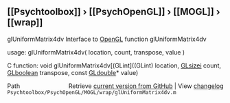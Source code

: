 ## [[Psychtoolbox]] &#8250; [[PsychOpenGL]] &#8250; [[MOGL]] &#8250; [[wrap]]

glUniformMatrix4dv  Interface to [OpenGL](OpenGL) function glUniformMatrix4dv  
  
usage:  glUniformMatrix4dv( location, count, transpose, value )  
  
C function:  void glUniformMatrix4dv[(GLint]((GLint) location, [GLsizei](GLsizei) count, [GLboolean](GLboolean) transpose, const [GLdouble](GLdouble)\* value)  




<div class="code_header" style="text-align:right;">
  <span style="float:left;">Path&nbsp;&nbsp;</span> <span class="counter">Retrieve <a href=
  "https://raw.github.com/Psychtoolbox-3/Psychtoolbox-3/beta/Psychtoolbox/PsychOpenGL/MOGL/wrap/glUniformMatrix4dv.m">current version from GitHub</a> | View <a href=
  "https://github.com/Psychtoolbox-3/Psychtoolbox-3/commits/beta/Psychtoolbox/PsychOpenGL/MOGL/wrap/glUniformMatrix4dv.m">changelog</a></span>
</div>
<div class="code">
  <code>Psychtoolbox/PsychOpenGL/MOGL/wrap/glUniformMatrix4dv.m</code>
</div>

